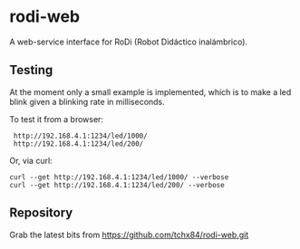rodi-web
========
A web-service interface for RoDi (Robot Didáctico inalámbrico).

Testing
-------
At the moment only a small example is implemented, which is to make a led blink
given a blinking rate in milliseconds.

To test it from a browser:

```
 http://192.168.4.1:1234/led/1000/
 http://192.168.4.1:1234/led/200/
```
Or, via curl:

```
curl --get http://192.168.4.1:1234/led/1000/ --verbose
curl --get http://192.168.4.1:1234/led/200/ --verbose
```

Repository
----------
Grab the latest bits from https://github.com/tchx84/rodi-web.git
